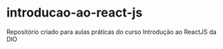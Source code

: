 # introducao-ao-react-js
Repositório criado para aulas práticas do curso Introdução ao ReactJS da DIO
